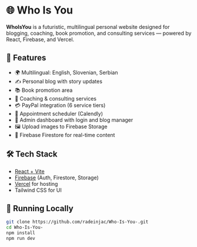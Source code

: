 # 🌐 Who Is You

**WhoIsYou** is a futuristic, multilingual personal website designed for blogging, coaching, book promotion, and consulting services — powered by React, Firebase, and Vercel.

## 🚀 Features

- 🌍 Multilingual: English, Slovenian, Serbian
- ✍️ Personal blog with story updates
- 📚 Book promotion area
- 🧠 Coaching & consulting services
- 💳 PayPal integration (6 service tiers)
- 📅 Appointment scheduler (Calendly)
- 🔐 Admin dashboard with login and blog manager
- 🖼️ Upload images to Firebase Storage
- 🔧 Firebase Firestore for real-time content

## 🛠 Tech Stack

- [React + Vite](https://vitejs.dev/)
- [Firebase](https://firebase.google.com/) (Auth, Firestore, Storage)
- [Vercel](https://vercel.com/) for hosting
- Tailwind CSS for UI

## 🧪 Running Locally

```bash
git clone https://github.com/radeinjac/Who-Is-You-.git
cd Who-Is-You-
npm install
npm run dev
